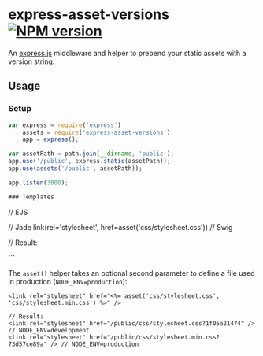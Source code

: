 # express-asset-versions [![NPM version][npm-image]][npm-url]

An [express.js](https://github.com/visionmedia/express) middleware and helper to
prepend your static assets with a version string.

## Usage

### Setup

```javascript
var express = require('express')
  , assets = require('express-asset-versions')
  , app = express();

var assetPath = path.join(__dirname, 'public');
app.use('/public', express.static(assetPath));
app.use(assets('/public', assetPath));

app.listen(3000);

### Templates

```
// EJS
<link rel="stylesheet" href="<%= asset('css/stylesheet.css') %>" />
// Jade
link(rel='stylesheet', href=asset('css/stylesheet.css'))
// Swig
<link rel="stylesheet" href="{{ asset('css/stylesheet.css') }}" />

// Result:
<link rel="stylesheet" href="/public/css/stylesheet.css?1f05a21474" />
```

The `asset()` helper takes an optional second parameter to define a file used in
production (`NODE_ENV=production`):

```
<link rel="stylesheet" href="<%= asset('css/stylesheet.css', 'css/stylesheet.min.css') %>" />

// Result:
<link rel="stylesheet" href="/public/css/stylesheet.css?1f05a21474" />     // NODE_ENV=development
<link rel="stylesheet" href="/public/css/stylesheet.min.css?73d57ce89a" /> // NODE_ENV=production
```

[npm-url]: https://npmjs.org/package/express-asset-versions
[npm-image]: https://badge.fury.io/js/express-asset-versions.png